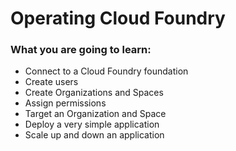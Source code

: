 Operating Cloud Foundry
=======================

### What you are going to learn:

-	Connect to a Cloud Foundry foundation
-	Create users
-	Create Organizations and Spaces
-	Assign permissions
-	Target an Organization and Space
-	Deploy a very simple application
-	Scale up and down an application
